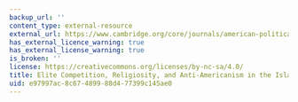 ```yaml
---
backup_url: ''
content_type: external-resource
external_url: https://www.cambridge.org/core/journals/american-political-science-review/article/elite-competition-religiosity-and-anti-americanism-in-the-islamic-world/B51B3B740F267EC28E3218CE3ECD1972
has_external_licence_warning: true
has_external_license_warning: true
is_broken: ''
license: https://creativecommons.org/licenses/by-nc-sa/4.0/
title: Elite Competition, Religiosity, and Anti-Americanism in the Islamic World
uid: e97997ac-8c67-4899-88d4-77399c145ae0
---
```

